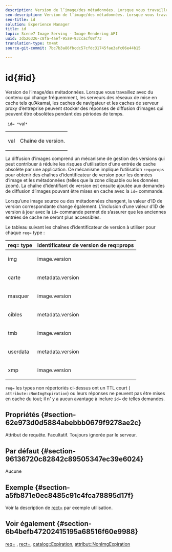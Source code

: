 ```yaml
---
description: Version de l’image/des métadonnées. Lorsque vous travaillez avec du contenu qui change fréquemment, les serveurs des réseaux de mise en cache tels qu’Akamai, les caches de navigateur et les caches de serveur proxy d’entreprise peuvent stocker des réponses de diffusion d’images qui peuvent être obsolètes pendant des périodes de temps.
seo-description: Version de l’image/des métadonnées. Lorsque vous travaillez avec du contenu qui change fréquemment, les serveurs des réseaux de mise en cache tels qu’Akamai, les caches de navigateur et les caches de serveur proxy d’entreprise peuvent stocker des réponses de diffusion d’images qui peuvent être obsolètes pendant des périodes de temps.
seo-title: id
solution: Experience Manager
title: id
topic: Scene7 Image Serving - Image Rendering API
uuid: 3d526326-c8fa-4aef-95a9-93ccacf08f73
translation-type: tm+mt
source-git-commit: 7bc7b3a86fbcdc57cfdc31745fae3afc06e44b15

---
```



# id{#id}

Version de l’image/des métadonnées. Lorsque vous travaillez avec du contenu qui change fréquemment, les serveurs des réseaux de mise en cache tels qu’Akamai, les caches de navigateur et les caches de serveur proxy d’entreprise peuvent stocker des réponses de diffusion d’images qui peuvent être obsolètes pendant des périodes de temps.

` id= *`val`*`

<table id="simpletable_3A6EBDA15B004636804E1ACEF952479A"> 
 <tr class="strow"> 
  <td class="stentry"> <p> <span class="codeph"> <span class="varname"> val </span></span> </p> </td> 
  <td class="stentry"> <p>Chaîne de version. </p> </td> 
 </tr> 
</table>

La diffusion d’images comprend un mécanisme de gestion des versions qui peut contribuer à réduire les risques d’utilisation d’une entrée de cache obsolète par une application. Ce mécanisme implique l’utilisation `req=props` pour obtenir des chaînes d’identificateur de version pour les données d’image et les métadonnées (telles que la zone cliquable ou les données  zoom). La chaîne d’identifiant de version est ensuite ajoutée aux demandes de diffusion d’images pouvant être mises en cache avec la `id=` commande.

Lorsqu’une image source ou des métadonnées changent, la valeur d’ID de version correspondante change également. L’inclusion d’une valeur d’ID de version à jour avec la `id=` commande permet de s’assurer que les anciennes entrées de cache ne seront plus accessibles.

Le tableau suivant  les chaînes d’identificateur de version à utiliser pour chaque `req=` type :

<table id="table_AE39BEBE18864880BBBF1C4F16785E2D"> 
 <thead> 
  <tr> 
   <th class="entry"> <b> req= type</b> </th> 
   <th class="entry"> <b> identificateur de version de req=props</b> </th> 
  </tr> 
 </thead>
 <tbody> 
  <tr> 
   <td> <p> img </p> </td> 
   <td> <p> image.version </p> </td> 
  </tr> 
  <tr> 
   <td> <p> carte </p> </td> 
   <td> <p> metadata.version </p> </td> 
  </tr> 
  <tr> 
   <td> <p> masquer </p> </td> 
   <td> <p> image.version </p> </td> 
  </tr> 
  <tr> 
   <td> <p> cibles </p> </td> 
   <td> <p> metadata.version </p> </td> 
  </tr> 
  <tr> 
   <td> <p> tmb </p> </td> 
   <td> <p> image.version </p> </td> 
  </tr> 
  <tr> 
   <td> <p> userdata </p> </td> 
   <td> <p> metadata.version </p> </td> 
  </tr> 
  <tr> 
   <td> <p> xmp </p> </td> 
   <td> <p> image.version </p> </td> 
  </tr> 
 </tbody> 
</table>

`req=` les types non répertoriés ci-dessus ont un TTL court ( `attribute::NonImgExpiration`) ou leurs réponses ne peuvent pas être mises en cache du tout; il n&#39; y a aucun avantage à inclure `id=` de telles demandes.

## Propriétés {#section-62e973d0d5884abebbb0679f9278ae2c}

Attribut de requête. Facultatif. Toujours ignorée par le serveur.

## Par défaut {#section-96136720c82842c89505347ec39e6024}

Aucune

## Exemple {#section-a5fb871e0ec8485c91c4fca78895d17f}

Voir la description de [rect=](../../../../../is-api/http-ref/image-serving-api-ref/c-http-protocol-reference/c-command-reference/r-rect.md#reference-520b90d30b4c4b4692a723e4df6adaf3) par exemple utilisation.

## Voir également {#section-6b4befb47202415195a68516f60e9988}

[req=](../../../../../is-api/http-ref/image-serving-api-ref/c-http-protocol-reference/c-command-reference/r-req/r-req.md#reference-907cdb4a97034db7ad94695f25552e76) , [rect=](../../../../../is-api/http-ref/image-serving-api-ref/c-http-protocol-reference/c-command-reference/r-rect.md#reference-520b90d30b4c4b4692a723e4df6adaf3), [catalog::Expiration](../../../../../is-api/image-catalog/image-serving-api-ref/c-image-catalog-reference/c-image-svg-data-reference/c-image-data-reference/r-expiration-cat.md#reference-a7afd668ecbb4d2da65d86259aa6a28a), [attribut::NonImgExpiration](../../../../../is-api/image-catalog/image-serving-api-ref/c-image-catalog-reference/c-attributes-reference/r-nonimgexpiration.md#reference-a8066cd0d24b4ea98100ade4821f1f9d)
